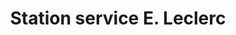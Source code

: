 ---
title: "Station service E. Leclerc"
url: /andrezieux-boutheon/station-service-e-leclerc/
shop: gaz
---